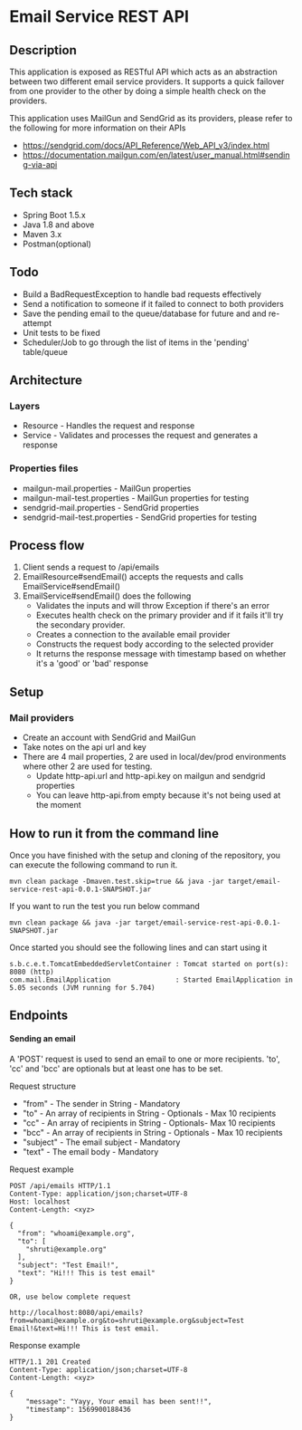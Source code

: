 # Email Service REST API

## Description
This application is exposed as RESTful API which acts as an abstraction between two different email service providers.
It supports a quick failover from one provider to the other by doing a simple health check on the providers.  

This application uses MailGun and SendGrid as its providers, please refer to the following for more information on their APIs

* https://sendgrid.com/docs/API_Reference/Web_API_v3/index.html
* https://documentation.mailgun.com/en/latest/user_manual.html#sending-via-api

## Tech stack
* Spring Boot 1.5.x
* Java 1.8 and above
* Maven 3.x  
* Postman(optional)



## Todo
* Build a BadRequestException to handle bad requests effectively
* Send a notification to someone if it failed to connect to both providers
* Save the pending email to the queue/database for future and and re-attempt 
* Unit tests to be fixed
* Scheduler/Job to go through the list of items in the 'pending' table/queue  



## Architecture

### Layers
* Resource - Handles the request and response
* Service - Validates and processes the request and generates a response

### Properties files
* mailgun-mail.properties - MailGun properties
* mailgun-mail-test.properties - MailGun properties for testing
* sendgrid-mail.properties - SendGrid properties
* sendgrid-mail-test.properties - SendGrid properties for testing  



## Process flow
1. Client sends a request to /api/emails
2. EmailResource#sendEmail() accepts the requests and calls EmailService#sendEmail()
3. EmailService#sendEmail() does the following
    * Validates the inputs and will throw Exception if there's an error
    * Executes health check on the primary provider and if it fails it'll try the secondary provider. 
    * Creates a connection to the available email provider
    * Constructs the request body according to the selected provider
    * It returns the response message with timestamp based on whether it's a 'good' or 'bad' response



## Setup

### Mail providers
* Create an account with SendGrid and MailGun
* Take notes on the api url and key
* There are 4 mail properties, 2 are used in local/dev/prod environments where other 2 are used for testing.
    * Update http-api.url and http-api.key on mailgun and sendgrid properties
    * You can leave http-api.from empty because it's not being used at the moment
    

## How to run it from the command line

Once you have finished with the setup and cloning of the repository, you can execute the following command to run it. 
```text
mvn clean package -Dmaven.test.skip=true && java -jar target/email-service-rest-api-0.0.1-SNAPSHOT.jar
```
If you want to run the test you run below command 
```text
mvn clean package && java -jar target/email-service-rest-api-0.0.1-SNAPSHOT.jar
```

Once started you should see the following lines and can start using it
```text
s.b.c.e.t.TomcatEmbeddedServletContainer : Tomcat started on port(s): 8080 (http)
com.mail.EmailApplication                : Started EmailApplication in 5.05 seconds (JVM running for 5.704)
```  



## Endpoints
#### Sending an email
A 'POST' request is used to send an email to one or more recipients. 'to', 'cc' and 'bcc' are optionals but at least one has to be set.

Request structure

* "from" - The sender in String - Mandatory
* "to" - An array of recipients in String - Optionals - Max 10 recipients
* "cc" - An array of recipients in String - Optionals- Max 10 recipients
* "bcc" - An array of recipients in String - Optionals - Max 10 recipients
* "subject" - The email subject - Mandatory
* "text" - The email body - Mandatory

Request example

```text
POST /api/emails HTTP/1.1
Content-Type: application/json;charset=UTF-8
Host: localhost
Content-Length: <xyz>

{
  "from": "whoami@example.org",
  "to": [
    "shruti@example.org"
  ],
  "subject": "Test Email!",
  "text": "Hi!!! This is test email"
}

OR, use below complete request 

http://localhost:8080/api/emails?from=whoami@example.org&to=shruti@example.org&subject=Test Email!&text=Hi!!! This is test email.
```

Response example
```text
HTTP/1.1 201 Created
Content-Type: application/json;charset=UTF-8
Content-Length: <xyz>

{
    "message": "Yayy, Your email has been sent!!",
    "timestamp": 1569900188436
}
```
